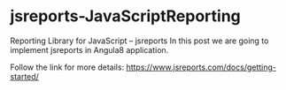# jsreports-JavaScriptReporting
Reporting Library for JavaScript – jsreports
In this post we are going to implement jsreports in Angula8 application.

Follow the link for more details:
https://www.jsreports.com/docs/getting-started/
